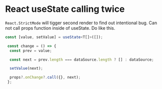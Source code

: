 # React useState calling twice

`React.StrictMode` will tigger second render to find out intentional bug. Can not call props function inside of useState. Do like this.

```ts
const [value, setValue] = useState<T[]>([]);

 const change = () => {
  const prev = value;

  const next = prev.length === dataSource.length ? [] : dataSource;

  setValue(next);

  props?.onChange?.call({}, next);
 };
```

